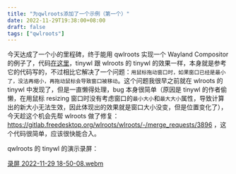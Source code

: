 ```yaml
---
title: "为qwlroots添加了一个示例（第一个）"
date: 2022-11-29T19:38:00+08:00
draft: false
tags: ["qwlroots"]
---
```


今天达成了一个小的里程碑，终于能用 qwlroots 实现一个 Wayland Compositor 的例子了，代码[在这里](https://github.com/vioken/qwlroots/tree/main/examples/tinywl)，tinywl 跟 wlroots 的 tinywl 的效果一样，本身就是参考它的代码写的，不过相比它解决了一个问题：`用鼠标拖动窗口时，如果窗口已经是最小了，没法再缩小，再拖动鼠标会导致窗口被移动`。这个问题我很早之前就在 wlroots 的 tinywl 中发现了，但是一直懒得处理，bug 本身很简单（原因是 tinywl 的作者偷懒，在用鼠标 resizing 窗口时没有考虑窗口的`最小大小`和`最大大小`属性，导致计算出的新大小无法生效，因此体现出的效果就是窗口大小没变，但是位置变化了），今天趁这个机会先帮 wlroots 做了修复：https://gitlab.freedesktop.org/wlroots/wlroots/-/merge_requests/3896 ，这个代码很简单，应该很快能合入。

qwlroots 的 tinywl 的演示录屏：

[录屏 2022-11-29 18-50-08.webm](https://user-images.githubusercontent.com/13449038/204519293-5d73c2ca-6416-4c04-8869-9d90aeb91aba.webm)
